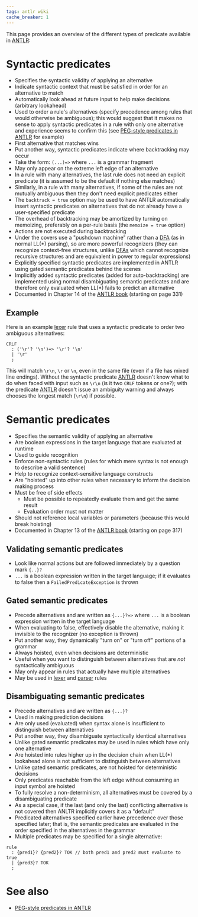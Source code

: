 ```yaml
---
tags: antlr wiki
cache_breaker: 1
---
```


This page provides an overview of the different types of predicate available in [ANTLR](/wiki/ANTLR):

# Syntactic predicates

-   Specifies the syntactic validity of applying an alternative
-   Indicate syntactic context that must be satisfied in order for an alternative to match
-   Automatically look ahead at future input to help make decisions (arbitrary lookahead)
-   Used to order a rule's alternatives (specify precedence among rules that would otherwise be ambiguous); this would suggest that it makes no sense to apply syntactic predicates in a rule with only one alternative and experience seems to confirm this (see [PEG-style predicates in ANTLR](/wiki/PEG-style_predicates_in_ANTLR) for example)
-   First alternative that matches wins
-   Put another way, syntactic predicates indicate where backtracking may occur
-   Take the form: `(...)=>` where `...` is a grammar fragment
-   May only appear on the extreme left edge of an alternative
-   In a rule with many alternatives, the last rule does not need an explicit predicate (it is assumed to be the default if nothing else matches)
-   Similarly, in a rule with many alternatives, if some of the rules are not mutually ambiguous then they don't need explicit predicates either
-   The `backtrack = true` option may be used to have ANTLR automatically insert syntactic predicates on alternatives that do not already have a user-specified predicate
-   The overhead of backtracking may be amortized by turning on memoizing, preferably on a per-rule basis (the `memoize = true` option)
-   Actions are not executed during backtracking
-   Under the covers use a "pushdown machine" rather than a [DFA](/wiki/DFA) (as in normal LL(\*) parsing), so are more powerful recognizers (they can recognize context-free structures, unlike [DFAs](/wiki/DFAs) which cannot recognize recursive structures and are equivalent in power to regular expressions)
-   Explicitly specified syntactic predicates are implemented in ANTLR using gated semantic predicates behind the scenes
-   Implicitly added syntactic predicates (added for auto-backtracking) are implemented using normal disambiguating semantic predicates and are therefore only evaluated when LL(\*) fails to predict an alternative
-   Documented in Chapter 14 of the [ANTLR book](/wiki/ANTLR_book) (starting on page 331)

## Example

Here is an example [lexer](/wiki/lexer) rule that uses a syntactic predicate to order two ambiguous alternatives:

    CRLF
      : ('\r'? '\n')=> '\r'? '\n'
      | '\r'
      ;

This will match `\r\n`, `\r` or `\n`, even in the same file (even if a file has mixed line endings). Without the syntactic predicate [ANTLR](/wiki/ANTLR) doesn't know what to do when faced with input such as `\r\n` (is it two `CRLF` tokens or one?); with the predicate [ANTLR](/wiki/ANTLR) doesn't issue an ambiguity warning and always chooses the longest match (`\r\n`) if possible.

# Semantic predicates

-   Specifies the semantic validity of applying an alternative
-   Are boolean expressions in the target language that are evaluated at runtime
-   Used to guide recognition
-   Enforce non-syntactic rules (rules for which mere syntax is not enough to describe a valid sentence)
-   Help to recognize context-sensitive language constructs
-   Are "hoisted" up into other rules when necessary to inform the decision making process
-   Must be free of side effects
    -   Must be possible to repeatedly evaluate them and get the same result
    -   Evaluation order must not matter
-   Should not reference local variables or parameters (because this would break hoisting)
-   Documented in Chapter 13 of the [ANTLR book](/wiki/ANTLR_book) (starting on page 317)

## Validating semantic predicates

-   Look like normal actions but are followed immediately by a question mark `{..}?`
-   `...` is a boolean expression written in the target language; if it evaluates to false then a `FailedPredicateException` is thrown

## Gated semantic predicates

-   Precede alternatives and are written as `{...}?=>` where `...` is a boolean expression written in the target language
-   When evaluating to false, effectively disable the alternative, making it invisible to the recognizer (no exception is thrown)
-   Put another way, they dynamically "turn on" or "turn off" portions of a grammar
-   Always hoisted, even when decisions are deterministic
-   Useful when you want to distinguish between alternatives that are _not_ syntactically ambiguous
-   May only appear in rules that actually have multiple alternatives
-   May be used in [lexer](/wiki/lexer) and [parser](/wiki/parser) rules

## Disambiguating semantic predicates

-   Precede alternatives and are written as `{...}?`
-   Used in making prediction decisions
-   Are only used (evaluated) when syntax alone is insufficient to distinguish between alternatives
-   Put another way, they disambiguate syntactically identical alternatives
-   Unlike gated semantic predicates may be used in rules which have only one alternative
-   Are hoisted into rules higher up in the decision chain when LL(\*) lookahead alone is not sufficient to distinguish between alternatives
-   Unlike gated semantic predicates, are not hoisted for deterministic decisions
-   Only predicates reachable from the left edge without consuming an input symbol are hoisted
-   To fully resolve a non-determinism, all alternatives must be covered by a disambiguating predicate
-   As a special case, if the last (and only the last) conflicting alternative is not covered then ANLTR implicitly covers it as a "default"
-   Predicated alternatives specified earlier have precedence over those specified later; that is, the semantic predicates are evaluated in the order specified in the alternatives in the grammar
-   Multiple predicates may be specified for a single alternative:

<!-- -->

    rule
      : {pred1}? {pred2}? TOK // both pred1 and pred2 must evaluate to true
      | {pred3}? TOK
      ;

# See also

-   [PEG-style predicates in ANTLR](/wiki/PEG-style_predicates_in_ANTLR)

